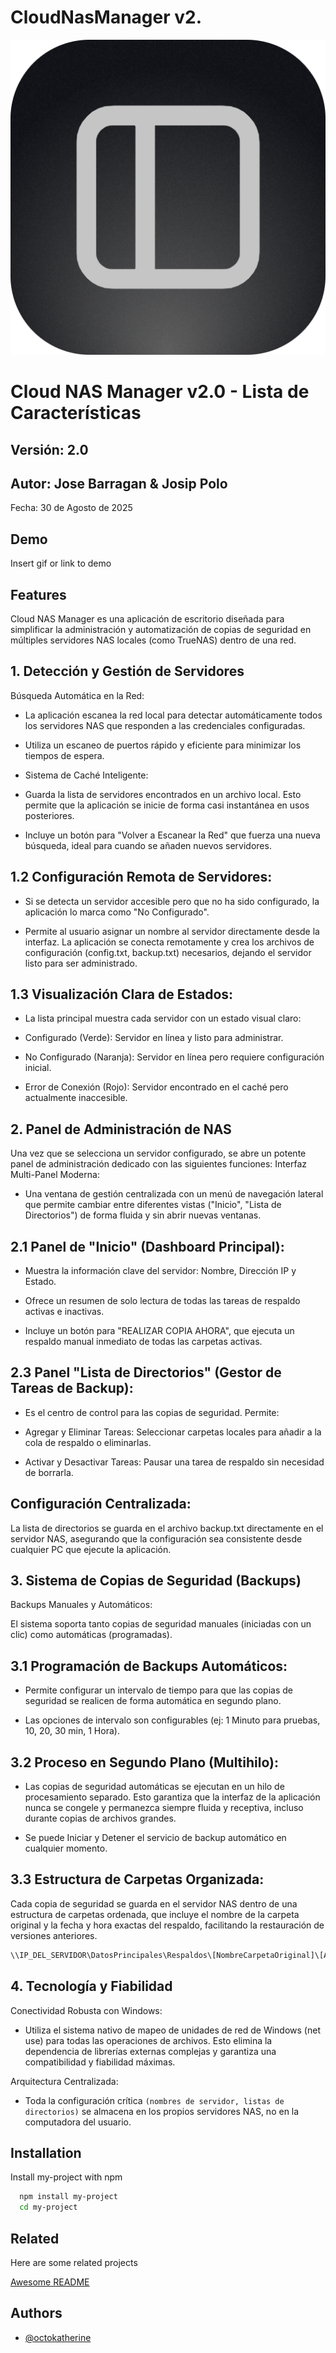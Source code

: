 # CloudNasManager v2.

![Logo Imagen](https://github.com/jearseco/CloudNasManager/blob/63290920a5e83640457396933a5c29289b3cbfd9/Imagesl/extension_icon%40512px%20(1).png)

# Cloud NAS Manager v2.0 - Lista de Características

## Versión: 2.0

## Autor: Jose Barragan & Josip Polo

Fecha: 30 de Agosto de 2025

## Demo

Insert gif or link to demo


## Features

Cloud NAS Manager es una aplicación de escritorio diseñada para simplificar la administración y automatización de copias de seguridad en múltiples servidores NAS locales (como TrueNAS) dentro de una red.
## 1. Detección y Gestión de Servidores
Búsqueda Automática en la Red:

 - La aplicación escanea la red local para detectar automáticamente todos los servidores NAS que responden a las credenciales configuradas.

 - Utiliza un escaneo de puertos rápido y eficiente para minimizar los tiempos de espera.

 - Sistema de Caché Inteligente:

 - Guarda la lista de servidores encontrados en un archivo local. Esto permite que la aplicación se inicie de forma casi instantánea en usos posteriores.

 - Incluye un botón para "Volver a Escanear la Red" que fuerza una nueva búsqueda, ideal para cuando se añaden nuevos servidores.

## 1.2 Configuración Remota de Servidores:

 - Si se detecta un servidor accesible pero que no ha sido configurado, la aplicación lo marca como "No Configurado".

 - Permite al usuario asignar un nombre al servidor directamente desde la interfaz. La aplicación se conecta remotamente y crea los archivos de configuración (config.txt, backup.txt) necesarios, dejando el servidor listo para ser administrado.

## 1.3 Visualización Clara de Estados:

 - La lista principal muestra cada servidor con un estado visual claro:

 - Configurado (Verde): Servidor en línea y listo para administrar.

 - No Configurado (Naranja): Servidor en línea pero requiere configuración inicial.

 - Error de Conexión (Rojo): Servidor encontrado en el caché pero actualmente inaccesible.

## 2. Panel de Administración de NAS
Una vez que se selecciona un servidor configurado, se abre un potente panel de administración dedicado con las siguientes funciones:
Interfaz Multi-Panel Moderna:

 - Una ventana de gestión centralizada con un menú de navegación lateral que permite cambiar entre diferentes vistas ("Inicio", "Lista de Directorios") de forma fluida y sin abrir nuevas ventanas.

## 2.1 Panel de "Inicio" (Dashboard Principal):

 - Muestra la información clave del servidor: Nombre, Dirección IP y Estado.

 - Ofrece un resumen de solo lectura de todas las tareas de respaldo activas e inactivas.

 - Incluye un botón para "REALIZAR COPIA AHORA", que ejecuta un respaldo manual inmediato de todas las carpetas activas.

## 2.3 Panel "Lista de Directorios" (Gestor de Tareas de Backup):

 - Es el centro de control para las copias de seguridad. Permite:

 - Agregar y Eliminar Tareas: Seleccionar carpetas locales para añadir a la cola de respaldo o eliminarlas.

 - Activar y Desactivar Tareas: Pausar una tarea de respaldo sin necesidad de borrarla.

## Configuración Centralizada: 

La lista de directorios se guarda en el archivo backup.txt directamente en el servidor NAS, asegurando que la configuración sea consistente desde cualquier PC que ejecute la aplicación.

## 3. Sistema de Copias de Seguridad (Backups)
Backups Manuales y Automáticos:

El sistema soporta tanto copias de seguridad manuales (iniciadas con un clic) como automáticas (programadas).

## 3.1 Programación de Backups Automáticos:

 - Permite configurar un intervalo de tiempo para que las copias de seguridad se realicen de forma automática en segundo plano.

 - Las opciones de intervalo son configurables (ej: 1 Minuto para pruebas, 10, 20, 30 min, 1 Hora).

## 3.2 Proceso en Segundo Plano (Multihilo):

 - Las copias de seguridad automáticas se ejecutan en un hilo de procesamiento separado. Esto garantiza que la interfaz de la aplicación nunca se congele y permanezca siempre fluida y receptiva, incluso durante copias de archivos grandes.

 - Se puede Iniciar y Detener el servicio de backup automático en cualquier momento.

## 3.3 Estructura de Carpetas Organizada:

Cada copia de seguridad se guarda en el servidor NAS dentro de una estructura de carpetas ordenada, que incluye el nombre de la carpeta original y la fecha y hora exactas del respaldo, facilitando la restauración de versiones anteriores.

```bash
\\IP_DEL_SERVIDOR\DatosPrincipales\Respaldos\[NombreCarpetaOriginal]\[Año-Mes-Día_Hora-Min-Seg]
```

## 4. Tecnología y Fiabilidad
Conectividad Robusta con Windows:

 - Utiliza el sistema nativo de mapeo de unidades de red de Windows (net use) para todas las operaciones de archivos. Esto elimina la dependencia de librerías externas complejas y garantiza una compatibilidad y fiabilidad máximas.

Arquitectura Centralizada:

 - Toda la configuración crítica ```(nombres de servidor, listas de directorios)``` se almacena en los propios servidores NAS, no en la computadora del usuario.



## Installation

Install my-project with npm

```bash
  npm install my-project
  cd my-project
```

## Related

Here are some related projects

[Awesome README](https://github.com/matiassingers/awesome-readme)


## Authors

- [@octokatherine](https://www.github.com/jearseco)
